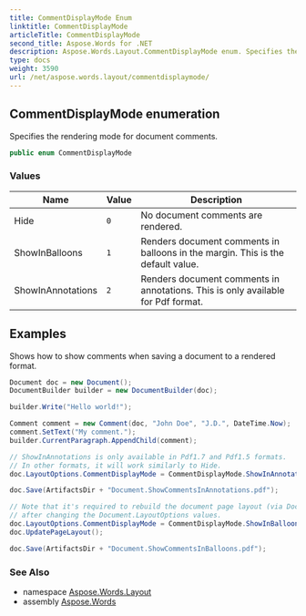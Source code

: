```yaml
---
title: CommentDisplayMode Enum
linktitle: CommentDisplayMode
articleTitle: CommentDisplayMode
second_title: Aspose.Words for .NET
description: Aspose.Words.Layout.CommentDisplayMode enum. Specifies the rendering mode for document comments in C#.
type: docs
weight: 3590
url: /net/aspose.words.layout/commentdisplaymode/
---
```

## CommentDisplayMode enumeration

Specifies the rendering mode for document comments.

```csharp
public enum CommentDisplayMode
```

### Values

| Name | Value | Description |
| --- | --- | --- |
| Hide | `0` | No document comments are rendered. |
| ShowInBalloons | `1` | Renders document comments in balloons in the margin. This is the default value. |
| ShowInAnnotations | `2` | Renders document comments in annotations. This is only available for Pdf format. |

## Examples

Shows how to show comments when saving a document to a rendered format.

```csharp
Document doc = new Document();
DocumentBuilder builder = new DocumentBuilder(doc);

builder.Write("Hello world!");

Comment comment = new Comment(doc, "John Doe", "J.D.", DateTime.Now);
comment.SetText("My comment.");
builder.CurrentParagraph.AppendChild(comment);

// ShowInAnnotations is only available in Pdf1.7 and Pdf1.5 formats.
// In other formats, it will work similarly to Hide.
doc.LayoutOptions.CommentDisplayMode = CommentDisplayMode.ShowInAnnotations;

doc.Save(ArtifactsDir + "Document.ShowCommentsInAnnotations.pdf");

// Note that it's required to rebuild the document page layout (via Document.UpdatePageLayout() method)
// after changing the Document.LayoutOptions values.
doc.LayoutOptions.CommentDisplayMode = CommentDisplayMode.ShowInBalloons;
doc.UpdatePageLayout();

doc.Save(ArtifactsDir + "Document.ShowCommentsInBalloons.pdf");
```

### See Also

* namespace [Aspose.Words.Layout](../../aspose.words.layout/)
* assembly [Aspose.Words](../../)
